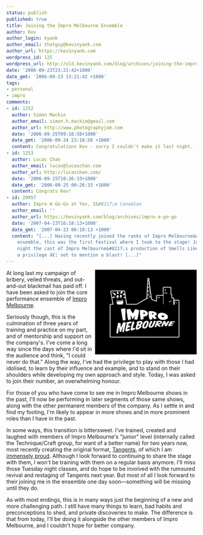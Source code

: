 ```yaml
---
status: publish
published: true
title: Joining the Impro Melbourne Ensemble
author: Kev
author_login: kyank
author_email: thatguy@kevinyank.com
author_url: https://kevinyank.com
wordpress_id: 125
wordpress_url: http://old.kevinyank.com/blog/archives/joining-the-impro-melbourne-ensemble/
date: '2006-09-23T23:21:42+1000'
date_gmt: '2006-09-23 13:21:42 +1000'
tags:
- personal
- impro
comments:
- id: 1252
  author: Simon Mackie
  author_email: simon.h.mackie@gmail.com
  author_url: http://www.photographyjam.com
  date: '2006-09-25T09:18:58+1000'
  date_gmt: '2006-09-24 23:18:58 +1000'
  content: Congratulations Kev - sorry I couldn't make it last night.
- id: 1253
  author: Lucas Chan
  author_email: lucas@lucaschan.com
  author_url: http://lucaschan.com/
  date: '2006-09-25T10:26:33+1000'
  date_gmt: '2006-09-25 00:26:33 +1000'
  content: Congrats Kev!
- id: 20957
  author: Impro A Go-Go at Yes, I&#8217;m Canadian
  author_email: ''
  author_url: https://kevinyank.com/blog/archives/impro-a-go-go
  date: '2007-04-23T16:18:13+1000'
  date_gmt: '2007-04-23 06:18:13 +1000'
  content: "[...] Having recently joined the ranks of Impro Melbourne&#8217;s talented
    ensemble, this was the first Festival where I took to the stage! Joining on opening
    night the cast of Impro Melbourne&#8217;s production of Smells Like a Song was
    a privilege â€¦ not to mention a blast! [...]"
---
```

<p><img align="right" alt="Impro Melbourne logo" id="image124" title="Impro Melbourne logo" src="/assets/wp-content/uploads/2006/09/Logo_black_03.gif" />At long last my campaign of bribery, veiled threats, and out-and-out blackmail has paid off. I have been asked to join the core performance ensemble of <a href="http://www.impromelbourne.com.au/">Impro Melbourne</a>.</p>
<p>Seriously though, this is the culmination of three years of training and practice on my part, and of mentorship and support on the company's. I've come a long way since the days where I'd sit in the audience and think, "I could never do that." Along the way, I've had the privilege to play with those I had idolised, to learn by their influence and example, and to stand on their shoulders while developing my own approach and style. Today, I was asked to join their number, an overwhelming honour.</p>
<p>For those of you who have come to see me in Impro Melbourne shows in the past, I'll now be performing in later segments of those same shows, along with the other permanent members of the company. As I settle in and find my footing, I'm likely to appear in more shows and in more prominent roles than I have in the past.</p>
<p>In some ways, this transition is bittersweet. I've trained, created and laughed with members of Impro Melbourne's "junior" level (internally called the Technique/Craft group, for want of a better name) for two years now, most recently creating the original format, <a href="/blog/archives/tangents/">Tangents</a>, of which I am <a href="/blog/archives/post-tangential/">immensely proud</a>. Although I look forward to continuing to share the stage with them, I won't be training with them on a regular basis anymore. I'll miss those Tuesday night classes, and do hope to be involved with the rumoured revival and restaging of Tangents next year. But most of all I look forward to their joining me in the ensemble one day soon—something will be missing until they do.</p>
<p>As with most endings, this is in many ways just the beginning of a new and more challenging path. I still have many things to learn, bad habits and preconceptions to shed, and private discoveries to make. The difference is that from today, I'll be doing it alongside the other members of Impro Melbourne, and I couldn't hope for better company.</p>
